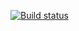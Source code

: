 [![Build status](https://ci.appveyor.com/api/projects/status/urtqccx06o70qrf2?svg=true)](https://ci.appveyor.com/project/vnvm5k/unit-homework-task3)
